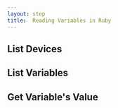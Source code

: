 ```yaml
---
layout: step
title:  Reading Variables in Ruby
---
```


## List Devices

## List Variables

## Get Variable's Value
